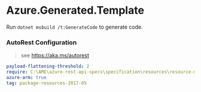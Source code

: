 # Azure.Generated.Template

Run `dotnet msbuild /t:GenerateCode` to generate code.

### AutoRest Configuration
> see https://aka.ms/autorest

``` yaml
payload-flattening-threshold: 2
require: C:\AME\azure-rest-api-specs\specification\resources\resource-manager\readme.md
azure-arm: true
tag: package-resources-2017-05
```
